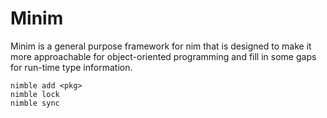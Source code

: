 # Minim

Minim is a general purpose framework for nim that is designed to make it more approachable for
object-oriented programming and fill in some gaps for run-time type information.

```
nimble add <pkg>
nimble lock
nimble sync
```